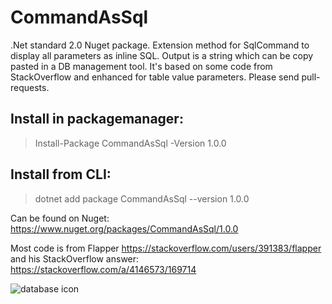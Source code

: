 # CommandAsSql

.Net standard 2.0 Nuget package. Extension method for SqlCommand to display all parameters as inline SQL. Output is a string which can be copy pasted in a DB management tool.
It's based on some code from StackOverflow and enhanced for table value parameters.
Please send pull-requests.

## Install in packagemanager:

> Install-Package CommandAsSql -Version 1.0.0

## Install from CLI:

> dotnet add package CommandAsSql --version 1.0.0


Can be found on Nuget: https://www.nuget.org/packages/CommandAsSql/1.0.0

Most code is from Flapper https://stackoverflow.com/users/391383/flapper
and his StackOverflow answer: https://stackoverflow.com/a/4146573/169714

![database icon](https://png.icons8.com/win8/1600/107C10/database)

